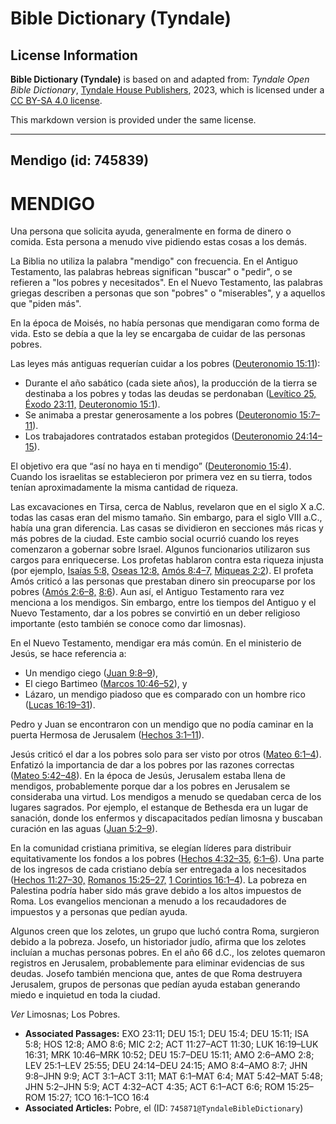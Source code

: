 # Bible Dictionary (Tyndale)

## License Information

**Bible Dictionary (Tyndale)** is based on and adapted from: _Tyndale Open Bible Dictionary_, [Tyndale House Publishers](https://tyndaleopenresources.com/), 2023, which is licensed under a [CC BY-SA 4.0 license](https://creativecommons.org/licenses/by-sa/4.0/legalcode.en).

This markdown version is provided under the same license.



--------------------------------

## Mendigo (id: 745839)

MENDIGO
=======

Una persona que solicita ayuda, generalmente en forma de dinero o comida. Esta persona a menudo vive pidiendo estas cosas a los demás.

La Biblia no utiliza la palabra "mendigo" con frecuencia. En el Antiguo Testamento, las palabras hebreas significan "buscar" o "pedir", o se refieren a "los pobres y necesitados". En el Nuevo Testamento, las palabras griegas describen a personas que son "pobres" o "miserables", y a aquellos que "piden más".

En la época de Moisés, no había personas que mendigaran como forma de vida. Esto se debía a que la ley se encargaba de cuidar de las personas pobres.

Las leyes más antiguas requerían cuidar a los pobres ([Deuteronomio 15:11](https://ref.ly/Deut15:11)):

* Durante el año sabático (cada siete años), la producción de la tierra se destinaba a los pobres y todas las deudas se perdonaban ([Levítico 25,](https://ref.ly/Lev25:1-Lev25:55) [Éxodo 23:11,](https://ref.ly/Exod23:11) [Deuteronomio 15:1](https://ref.ly/Deut15:1)).
* Se animaba a prestar generosamente a los pobres ([Deuteronomio 15:7–11](https://ref.ly/Deut15:7-Deut15:11)).
* Los trabajadores contratados estaban protegidos ([Deuteronomio 24:14–15](https://ref.ly/Deut24:14-Deut24:15)).

El objetivo era que “así no haya en ti mendigo” ([Deuteronomio 15:4](https://ref.ly/Deut15:4)). Cuando los israelitas se establecieron por primera vez en su tierra, todos tenían aproximadamente la misma cantidad de riqueza.

Las excavaciones en Tirsa, cerca de Nablus, revelaron que en el siglo X a.C. todas las casas eran del mismo tamaño. Sin embargo, para el siglo VIII a.C., había una gran diferencia. Las casas se dividieron en secciones más ricas y más pobres de la ciudad. Este cambio social ocurrió cuando los reyes comenzaron a gobernar sobre Israel. Algunos funcionarios utilizaron sus cargos para enriquecerse. Los profetas hablaron contra esta riqueza injusta (por ejemplo, [Isaías 5:8,](https://ref.ly/Isa5:8) [Oseas 12:8,](https://ref.ly/Hos12:8) [Amós 8:4–7,](https://ref.ly/Amos8:4-Amos8:7) [Miqueas 2:2](https://ref.ly/Mic2:2)). El profeta Amós criticó a las personas que prestaban dinero sin preocuparse por los pobres ([Amós 2:6–8,](https://ref.ly/Amos2:6-Amos2:8) [8:6](https://ref.ly/Amos8:6)). Aun así, el Antiguo Testamento rara vez menciona a los mendigos. Sin embargo, entre los tiempos del Antiguo y el Nuevo Testamento, dar a los pobres se convirtió en un deber religioso importante (esto también se conoce como dar limosnas).

En el Nuevo Testamento, mendigar era más común. En el ministerio de Jesús, se hace referencia a:

* Un mendigo ciego ([Juan 9:8–9](https://ref.ly/John9:8-John9:9)),
* El ciego Bartimeo ([Marcos 10:46–52](https://ref.ly/Mark10:46-Mark10:52)), y
* Lázaro, un mendigo piadoso que es comparado con un hombre rico ([Lucas 16:19–31](https://ref.ly/Luke16:19-Luke16:31)).

Pedro y Juan se encontraron con un mendigo que no podía caminar en la puerta Hermosa de Jerusalem ([Hechos 3:1–11](https://ref.ly/Acts3:1-Acts3:11)).

Jesús criticó el dar a los pobres solo para ser visto por otros ([Mateo 6:1–4](https://ref.ly/Matt6:1-Matt6:4)). Enfatizó la importancia de dar a los pobres por las razones correctas ([Mateo 5:42–48](https://ref.ly/Matt5:42-Matt5:48)). En la época de Jesús, Jerusalem estaba llena de mendigos, probablemente porque dar a los pobres en Jerusalem se consideraba una virtud. Los mendigos a menudo se quedaban cerca de los lugares sagrados. Por ejemplo, el estanque de Bethesda era un lugar de sanación, donde los enfermos y discapacitados pedían limosna y buscaban curación en las aguas ([Juan 5:2–9](https://ref.ly/John5:2-John5:9)).

En la comunidad cristiana primitiva, se elegían líderes para distribuir equitativamente los fondos a los pobres ([Hechos 4:32–35,](https://ref.ly/Acts4:32-Acts4:35) [6:1–6](https://ref.ly/Acts6:1-Acts6:6)). Una parte de los ingresos de cada cristiano debía ser entregada a los necesitados ([Hechos 11:27–30,](https://ref.ly/Acts11:27-Acts11:30) [Romanos 15:25–27,](https://ref.ly/Rom15:25-Rom15:27) [1 Corintios 16:1–4](https://ref.ly/1Cor16:1-1Cor16:4)). La pobreza en Palestina podría haber sido más grave debido a los altos impuestos de Roma. Los evangelios mencionan a menudo a los recaudadores de impuestos y a personas que pedían ayuda.

Algunos creen que los zelotes, un grupo que luchó contra Roma, surgieron debido a la pobreza. Josefo, un historiador judío, afirma que los zelotes incluían a muchas personas pobres. En el año 66 d.C., los zelotes quemaron registros en Jerusalem, probablemente para eliminar evidencias de sus deudas. Josefo también menciona que, antes de que Roma destruyera Jerusalem, grupos de personas que pedían ayuda estaban generando miedo e inquietud en toda la ciudad.

*Ver* Limosnas; Los Pobres.

* **Associated Passages:** EXO 23:11; DEU 15:1; DEU 15:4; DEU 15:11; ISA 5:8; HOS 12:8; AMO 8:6; MIC 2:2; ACT 11:27–ACT 11:30; LUK 16:19–LUK 16:31; MRK 10:46–MRK 10:52; DEU 15:7–DEU 15:11; AMO 2:6–AMO 2:8; LEV 25:1–LEV 25:55; DEU 24:14–DEU 24:15; AMO 8:4–AMO 8:7; JHN 9:8–JHN 9:9; ACT 3:1–ACT 3:11; MAT 6:1–MAT 6:4; MAT 5:42–MAT 5:48; JHN 5:2–JHN 5:9; ACT 4:32–ACT 4:35; ACT 6:1–ACT 6:6; ROM 15:25–ROM 15:27; 1CO 16:1–1CO 16:4
* **Associated Articles:** Pobre, el (ID: `745871@TyndaleBibleDictionary`)

